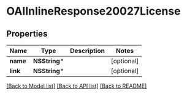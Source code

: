 # OAIInlineResponse20027License

## Properties
Name | Type | Description | Notes
------------ | ------------- | ------------- | -------------
**name** | **NSString*** |  | [optional] 
**link** | **NSString*** |  | [optional] 

[[Back to Model list]](../README.md#documentation-for-models) [[Back to API list]](../README.md#documentation-for-api-endpoints) [[Back to README]](../README.md)



